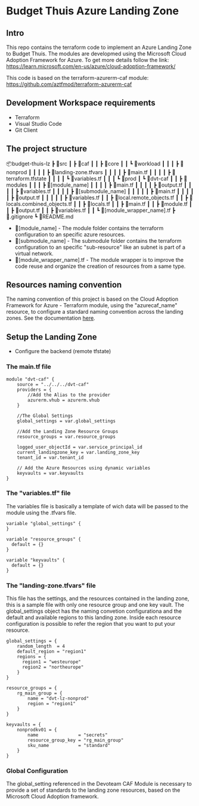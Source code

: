 # Budget Thuis Azure Landing Zone

## Intro

This repo contains the terraform code to implement an Azure Landing Zone to Budget Thuis. The modules are developmed using the Microsoft Cloud Adoption Framework for Azure. To get more details follow the link: https://learn.microsoft.com/en-us/azure/cloud-adoption-framework/

This code is based on the terraform-azurerm-caf module: https://github.com/aztfmod/terraform-azurerm-caf


## Development Workspace requirements
 - Terraform
 - Visual Studio Code
 - Git Client


## The project structure

📦budget-thuis-lz 
 ┣ 📂src
 ┃ ┣ 📂caf
 ┃ ┃ ┣ 📂core
 ┃ ┃ ┗ 📂workload
 ┃ ┃ ┃ ┣ 📂nonprod 
 ┃ ┃ ┃ ┃ ┣ 📜landing-zone.tfvars
 ┃ ┃ ┃ ┃ ┣ 📜main.tf
 ┃ ┃ ┃ ┃ ┣ 📜terraform.tfstate
 ┃ ┃ ┃ ┃ ┗ 📜variables.tf
 ┃ ┃ ┃ ┗ 📂prod
 ┃ ┗ 📂dvt-caf
 ┃ ┃ ┣ 📂modules
 ┃ ┃ ┃ ┣ 📂[module_name]
 ┃ ┃ ┃ ┃ ┣ 📜main.tf
 ┃ ┃ ┃ ┃ ┣ 📜output.tf
 ┃ ┃ ┃ ┃ ┣ 📜variables.tf
 ┃ ┃ ┃ ┃ ┣ 📂[submodule_name]
 ┃ ┃ ┃ ┃ ┃ ┣ 📜main.tf
 ┃ ┃ ┃ ┃ ┃ ┣ 📜output.tf
 ┃ ┃ ┃ ┃ ┃ ┣ 📜variables.tf
 ┃ ┃ ┣ 📜local.remote_objects.tf
 ┃ ┃ ┣ 📜locals.combined_objects.tf
 ┃ ┃ ┣ 📜locals.tf
 ┃ ┃ ┣ 📜main.tf
 ┃ ┃ ┣ 📜module.tf
 ┃ ┃ ┣ 📜output.tf
 ┃ ┃ ┣ 📜variables.tf
 ┃ ┃ ┗ 📜[module_wrapper_name].tf
 ┣ 📜.gitignore
 ┗ 📜README.md

- 📂[module_name] - The module folder contains the terraform configuration to an specific azure resources.
- 📂[submodule_name] - The submodule folder contains the terraform configuration to an specific "sub-resource" like an subnet is part of a virtual network.
 - 📜[module_wrapper_name].tf - The module wrapper is to improve the code reuse and organize the creation of resources from a same type. 

## Resources naming convention

The naming convention of this project is based on the Cloud Adoption Framework for Azure - Terraform module, using the "azurecaf_name" resource, to configure a standard naming convention across the landing zones. See the documentation [here](https://github.com/aztfmod/terraform-azurerm-caf/blob/main/documentation/conventions.md). 

## Setup the Landing Zone

- Configure the backend (remote tfstate)

### The main.tf file

``` 
module "dvt-caf" {
    source = "../../../dvt-caf"    
    providers = {
        //Add the Alias to the provider
        azurerm.vhub = azurerm.vhub
    }

    //The Global Settings
    global_settings = var.global_settings
    
    //Add the Landing Zone Resource Groups
    resource_groups = var.resource_groups
    
    logged_user_objectId = var.service_principal_id    
    current_landingzone_key = var.landing_zone_key
    tenant_id = var.tenant_id
    
    // Add the Azure Resources using dynamic variables
    keyvaults = var.keyvaults
}
```

### The "variables.tf" file

The variables file is basically a template of wich data will be passed to the module using the .tfvars file.

``` 
variable "global_settings" {
}

variable "resource_groups" {
  default = {}
}

variable "keyvaults" {
  default = {}
}
```

### The "landing-zone.tfvars" file


This file has the settings, and the resources contained in the landing zone, this is a sample file with only one resource group and one key vault. The global_settings object has the naming convetion configurationa and the default and available regions to this landing zone. Inside each resource configuration is possible to refer the region that you want to put your resource.

``` 
global_settings = {       
    random_length  = 4
    default_region = "region1"      
    regions = {
      region1 = "westeurope"
      region2 = "northeurope"
    }
}

resource_groups = {
    rg_main_group = {
        name = "dvt-lz-nonprod"
        region = "region1"
    }
}

keyvaults = {
    nonprodkv01 = {
        name               = "secrets"
        resource_group_key = "rg_main_group"
        sku_name           = "standard"
    }
}
```


### Global Configuration

The global_setting referenced in the Devoteam CAF Module is necessary to provide a set of standards to the landing zone resources, based on the Microsoft Cloud Adoption framework.







